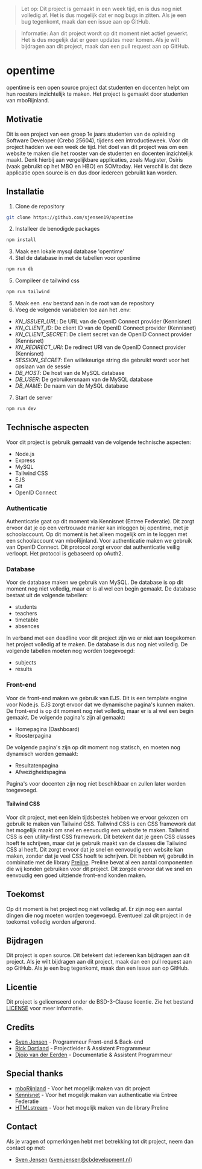 > Let op: Dit project is gemaakt in een week tijd, en is dus nog niet volledig af. Het is dus mogelijk dat er nog bugs in zitten. Als je een bug tegenkomt, maak dan een issue aan op GitHub.

> Informatie: Aan dit project wordt op dit moment niet actief gewerkt. Het is dus mogelijk dat er geen updates meer komen. Als je wilt bijdragen aan dit project, maak dan een pull request aan op GitHub.

# opentime
opentime is een open source project dat studenten en docenten helpt om hun roosters inzichtelijk te maken. Het project is gemaakt door studenten van mboRijnland.

## Motivatie
Dit is een project van een groep 1e jaars studenten van de opleiding Software Developer (Crebo 25604), tijdens een introductieweek. Voor dit project hadden we een week de tijd. Het doel van dit project was om een website te maken die het rooster van de studenten en docenten inzichtelijk maakt. Denk hierbij aan vergelijkbare applicaties, zoals Magister, Osiris (vaak gebruikt op het MBO en HBO) en SOMtoday. Het verschil is dat deze applicatie open source is en dus door iedereen gebruikt kan worden.

## Installatie
1. Clone de repository
```bash
git clone https://github.com/sjensen19/opentime
``` 
2. Installeer de benodigde packages
```bash
npm install
```
3. Maak een lokale mysql database 'opentime'
4. Stel de database in met de tabellen voor opentime
```bash
npm run db
```
5. Compileer de tailwind css
```bash
npm run tailwind
```
5. Maak een .env bestand aan in de root van de repository
6. Voeg de volgende variabelen toe aan het .env:
- _KN_ISSUER_URL_: De URL van de OpenID Connect provider (Kennisnet)
- _KN_CLIENT_ID_: De client ID van de OpenID Connect provider (Kennisnet)
- _KN_CLIENT_SECRET_: De client secret van de OpenID Connect provider (Kennisnet)
- _KN_REDIRECT_URI_: De redirect URI van de OpenID Connect provider (Kennisnet)
- _SESSION_SECRET_: Een willekeurige string die gebruikt wordt voor het opslaan van de sessie
- _DB_HOST_: De host van de MySQL database
- _DB_USER_: De gebruikersnaam van de MySQL database
- _DB_NAME_: De naam van de MySQL database

7. Start de server
```bash
npm run dev
```

## Technische aspecten
Voor dit project is gebruik gemaakt van de volgende technische aspecten:
- Node.js
- Express
- MySQL
- Tailwind CSS
- EJS
- Git
- OpenID Connect

### Authenticatie
Authenticatie gaat op dit moment via Kennisnet (Entree Federatie). Dit zorgt ervoor dat je op een vertrouwde manier kan inloggen bij opentime, met je schoolaccount. Op dit moment is het alleen mogelijk om in te loggen met een schoolaccount van mboRijnland.
Voor authenticatie maken we gebruik van OpenID Connect. Dit protocol zorgt ervoor dat authenticatie veilig verloopt. Het protocol is gebaseerd op oAuth2.

### Database
Voor de database maken we gebruik van MySQL. De database is op dit moment nog niet volledig, maar er is al wel een begin gemaakt. De database bestaat uit de volgende tabellen:
- students
- teachers
- timetable
- absences

In verband met een deadline voor dit project zijn we er niet aan toegekomen het project volledig af te maken. De database is dus nog niet volledig. De volgende tabellen moeten nog worden toegevoegd:
- subjects
- results

### Front-end
Voor de front-end maken we gebruik van EJS. Dit is een template engine voor Node.js. EJS zorgt ervoor dat we dynamische pagina's kunnen maken. De front-end is op dit moment nog niet volledig, maar er is al wel een begin gemaakt. De volgende pagina's zijn al gemaakt:
- Homepagina (Dashboard)
- Roosterpagina

De volgende pagina's zijn op dit moment nog statisch, en moeten nog dynamisch worden gemaakt:
- Resultatenpagina
- Afwezigheidspagina

Pagina's voor docenten zijn nog niet beschikbaar en zullen later worden toegevoegd.

#### Tailwind CSS
Voor dit project, met een klein tijdsbestek hebben we ervoor gekozen om gebruik te maken van Tailwind CSS. Tailwind CSS is een CSS framework dat het mogelijk maakt om snel en eenvoudig een website te maken. Tailwind CSS is een utility-first CSS framework. Dit betekent dat je geen CSS classes hoeft te schrijven, maar dat je gebruik maakt van de classes die Tailwind CSS al heeft. Dit zorgt ervoor dat je snel en eenvoudig een website kan maken, zonder dat je veel CSS hoeft te schrijven. Dit hebben wij gebruikt in combinatie met de library [Preline](https://github.com/htmlstreamofficial/preline). Preline bevat al een aantal componenten die wij konden gebruiken voor dit project. Dit zorgde ervoor dat we snel en eenvoudig een goed uitziende front-end konden maken.

## Toekomst
Op dit moment is het project nog niet volledig af. Er zijn nog een aantal dingen die nog moeten worden toegevoegd. Eventueel zal dit project in de toekomst volledig worden afgerond.

## Bijdragen
Dit project is open source. Dit betekent dat iedereen kan bijdragen aan dit project. Als je wilt bijdragen aan dit project, maak dan een pull request aan op GitHub. Als je een bug tegenkomt, maak dan een issue aan op GitHub.

## Licentie
Dit project is gelicenseerd onder de BSD-3-Clause licentie. Zie het bestand [LICENSE](./LICENSE) voor meer informatie.

## Credits
- [Sven Jensen](https://www.github.com/sjensen19) - Programmeur Front-end & Back-end
- [Rick Dortland](https://www.github.com/RickDortland) - Projectleider & Assistent Programmeur
- [Djojo van der Eerden](https://www.github.com/DjojovdEerden) - Documentatie & Assistent Programmeur

## Special thanks
- [mboRijnland](https://www.mborijnland.nl) - Voor het mogelijk maken van dit project
- [Kennisnet](https://www.kennisnet.nl) - Voor het mogelijk maken van authenticatie via Entree Federatie
- [HTMLstream](https://htmlstream.com) - Voor het mogelijk maken van de library Preline

## Contact
Als je vragen of opmerkingen hebt met betrekking tot dit project, neem dan contact op met:
- [Sven Jensen](https://www.github.com/sjensen19) (sven.jensen@cbdevelopment.nl)